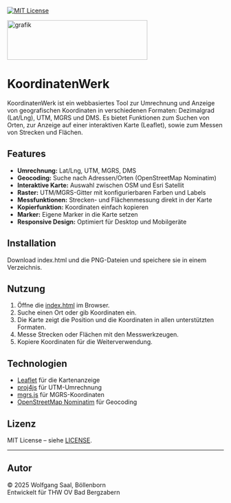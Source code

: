 [![MIT License](https://img.shields.io/badge/License-MIT-green.svg)](https://choosealicense.com/licenses/mit/)

<img width="326" height="92" alt="grafik" src="https://github.com/user-attachments/assets/998caf9f-866d-46e6-840b-5f82a85b84b4" />

# KoordinatenWerk

KoordinatenWerk ist ein webbasiertes Tool zur Umrechnung und Anzeige von geografischen Koordinaten in verschiedenen Formaten: Dezimalgrad (Lat/Lng), UTM, MGRS und DMS. Es bietet Funktionen zum Suchen von Orten, zur Anzeige auf einer interaktiven Karte (Leaflet), sowie zum Messen von Strecken und Flächen.

## Features

- **Umrechnung:** Lat/Lng, UTM, MGRS, DMS
- **Geocoding:** Suche nach Adressen/Orten (OpenStreetMap Nominatim)
- **Interaktive Karte:** Auswahl zwischen OSM und Esri Satellit
- **Raster:** UTM/MGRS-Gitter mit konfigurierbaren Farben und Labels
- **Messfunktionen:** Strecken- und Flächenmessung direkt in der Karte
- **Kopierfunktion:** Koordinaten einfach kopieren
- **Marker:** Eigene Marker in die Karte setzen
- **Responsive Design:** Optimiert für Desktop und Mobilgeräte

## Installation

Download index.html und die PNG-Dateien und speichere sie in einem Verzeichnis.

## Nutzung

1. Öffne die [index.html](index.html) im Browser.
2. Suche einen Ort oder gib Koordinaten ein.
3. Die Karte zeigt die Position und die Koordinaten in allen unterstützten Formaten.
4. Messe Strecken oder Flächen mit den Messwerkzeugen.
5. Kopiere Koordinaten für die Weiterverwendung.

## Technologien

- [Leaflet](https://leafletjs.com/) für die Kartenanzeige
- [proj4js](https://proj4js.org/) für UTM-Umrechnung
- [mgrs.js](https://github.com/proj4js/mgrs) für MGRS-Koordinaten
- [OpenStreetMap Nominatim](https://nominatim.openstreetmap.org/) für Geocoding

## Lizenz

MIT License – siehe [LICENSE](LICENSE).

---
## Autor

© 2025 Wolfgang Saal, Böllenborn  
Entwickelt für THW OV Bad Bergzabern
